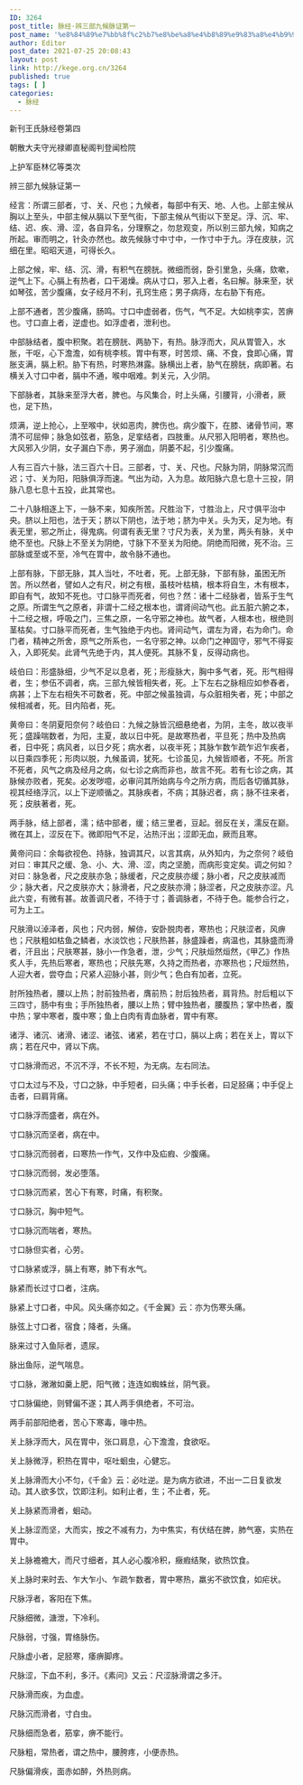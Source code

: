 ```yaml
---
ID: 3264
post_title: 脉经·辨三部九候脉证第一
post_name: '%e8%84%89%e7%bb%8f%c2%b7%e8%be%a8%e4%b8%89%e9%83%a8%e4%b9%9d%e5%80%99%e8%84%89%e8%af%81%e7%ac%ac%e4%b8%80'
author: Editor
post_date: 2021-07-25 20:08:43
layout: post
link: http://kege.org.cn/3264
published: true
tags: [ ]
categories:
  - 脉经
---
```

新刊王氏脉经卷第四

朝散大夫守光禄卿直秘阁判登闻检院

上护军臣林亿等类次

辨三部九候脉证第一
<p class="content">经言：所谓三部者，寸、关、尺也；九候者，每部中有天、地、人也。上部主候从胸以上至头，中部主候从膈以下至气街，下部主候从气街以下至足。浮、沉、牢、结、迟、疾、滑、涩，各自异名，分理察之，勿怠观变，所以别三部九候，知病之所起。审而明之，针灸亦然也。故先候脉寸中<span class="emphasis_small">寸中，一作寸中于九。</span>浮在皮肤，沉细在里。昭昭天道，可得长久。</p>
<p class="content">上部之候，牢、结、沉、滑，有积气在膀胱。微细而弱，卧引里急，头痛，欬嗽，逆气上下。心膈上有热者，口干渴燥。病从寸口，邪入上者，名曰解。脉来至，状如琴弦，苦少腹痛，女子经月不利，孔窍生疮；男子病痔，左右胁下有疮。</p>
<p class="content">上部不通者，苦少腹痛，肠鸣。寸口中虚弱者，伤气，气不足。大如桃李实，苦痹也。寸口直上者，逆虚也。如浮虚者，泄利也。</p>
<p class="content">中部脉结者，腹中积聚。若在膀胱、两胁下，有热。脉浮而大，风从胃管入，水胀，干呕，心下澹澹，如有桃李核。胃中有寒，时苦烦、痛、不食，食即心痛，胃胀支满，膈上积。胁下有热，时寒热淋露。脉横出上者，胁气在膀胱，病即著。右横关入寸口中者，膈中不通，喉中咽难。刺关元，入少阴。</p>
<p class="content">下部脉者，其脉来至浮大者，脾也。与风集合，时上头痛，引腰背，小滑者，厥也，足下热，</p>
<p class="content">烦满，逆上抢心，上至喉中，状如恶肉，脾伤也。病少腹下，在膝、诸骨节间，寒清不可屈伸；脉急如弦者，筋急，足挛结者，四肢重。从尺邪入阳明者，寒热也。大风邪入少阴，女子漏白下赤，男子溺血，阴萎不起，引少腹痛。</p>
<p class="content">人有三百六十脉，法三百六十日。三部者，寸、关、尺也。尺脉为阴，阴脉常沉而迟；寸、关为阳，阳脉俱浮而速。气出为动，入为息。故阳脉六息七息十三投，阴脉八息七息十五投，此其常也。</p>
<p class="content">二十八脉相逐上下，一脉不来，知疾所苦。尺胜治下，寸胜治上，尺寸俱平治中央。脐以上阳也，法于天；脐以下阴也，法于地；脐为中关。头为天，足为地。有表无里，邪之所止，得鬼病。何谓有表无里？寸尺为表，关为里，两头有脉，关中绝不至也。尺脉上不至关为阴绝，寸脉下不至关为阳绝。阴绝而阳微，死不治。三部脉或至或不至，冷气在胃中，故令脉不通也。</p>
<p class="content">上部有脉，下部无脉，其人当吐，不吐者，死。上部无脉，下部有脉，虽困无所苦。所以然者，譬如人之有尺，树之有根，虽枝叶枯槁，根本将自生，木有根本，即自有气，故知不死也。寸口脉平而死者，何也？然：诸十二经脉者，皆系于生气之原。所谓生气之原者，非谓十二经之根本也，谓肾间动气也。此五脏六腑之本，十二经之根，呼吸之门，三焦之原，一名守邪之神也。故气者，人根本也，根绝则茎枯矣。寸口脉平而死者，生气独绝于内也。<span class="emphasis_small">肾间动气，谓左为肾，右为命门。命门者，精神之所舍，原气之所系也，一名守邪之神。以命门之神固守，邪气不得妄入，入即死矣。此肾气先绝于内，其人便死。其脉不复，反得动病也。</span></p>
<p class="content">岐伯曰：形盛脉细，少气不足以息者，死；形瘦脉大，胸中多气者，死。形气相得者，生；参伍不调者，病。三部九候皆相失者，死。上下左右之脉相应如参舂者，病甚；上下左右相失不可数者，死。中部之候虽独调，与众脏相失者，死；中部之候相减者，死。目内陷者，死。</p>
<p class="content">黄帝曰：冬阴夏阳奈何？岐伯曰：九候之脉皆沉细悬绝者，为阴，主冬，故以夜半死；盛躁喘数者，为阳，主夏，故以日中死。是故寒热者，平旦死；热中及热病者，日中死；病风者，以日夕死；病水者，以夜半死；其脉乍数乍疏乍迟乍疾者，以日乘四季死；形肉以脱，九候虽调，犹死。七诊虽见，九候皆顺者，不死。所言不死者，风气之病及经月之病，似七诊之病而非也，故言不死。若有七诊之病，其脉候亦败者，死矣。必发哕噫，必审问其所始病与今之所方病，而后各切循其脉，视其经络浮沉，以上下逆顺循之。其脉疾者，不病；其脉迟者，病；脉不往来者，死；皮肤著者，死。</p>
<p class="content">两手脉，结上部者，濡；结中部者，缓；结三里者，豆起。弱反在关，濡反在巅。微在其上，涩反在下。微即阳气不足，沾热汗出；涩即无血，厥而且寒。</p>
<p class="content">黄帝问曰：余每欲视色、持脉，独调其尺，以言其病，从外知内，为之奈何？岐伯对曰：审其尺之缓、急、小、大、滑、涩，肉之坚脆，而病形变定矣。调之何如？对曰：脉急者，尺之皮肤亦急；脉缓者，尺之皮肤亦缓；脉小者，尺之皮肤减而少；脉大者，尺之皮肤亦大；脉滑者，尺之皮肤亦滑；脉涩者，尺之皮肤亦涩。凡此六变，有微有甚。故善调尺者，不待于寸；善调脉者，不待于色。能参合行之，可为上工。</p>
<p class="content">尺肤滑以淖泽者，风也；尺内弱，解㑊，安卧脱肉者，寒热也；尺肤涩者，风痹也；尺肤粗如枯鱼之鳞者，水淡饮也；尺肤热甚，脉盛躁者，病温也，其脉盛而滑者，汗且出；尺肤寒甚，脉小<span class="emphasis_small">一作急</span>者，泄，少气；尺肤烜然<span class="emphasis_small">烜然，《</span><span class="emphasis_small">甲乙》作热炙人手，</span>先热后寒者，寒热也；尺肤先寒，久持之而热者，亦寒热也；尺烜然热，人迎大者，尝夺血；尺紧人迎脉小甚，则少气；色白有加者，立死。</p>
<p class="content">肘所独热者，腰以上热；肘前独热者，膺前热；肘后独热者，肩背热。肘后粗以下三四寸，肠中有虫；手所独热者，腰以上热；臂中独热者，腰腹热；掌中热者，腹中热；掌中寒者，腹中寒；鱼上白肉有青血脉者，胃中有寒。</p>
<p class="content">诸浮、诸沉、诸滑、诸涩、诸弦、诸紧，若在寸口，膈以上病；若在关上，胃以下病；若在尺中，肾以下病。</p>
<p class="content">寸口脉滑而迟，不沉不浮，不长不短，为无病。左右同法。</p>
<p class="content">寸口太过与不及，寸口之脉，中手短者，曰头痛；中手长者，曰足胫痛；中手促上击者，曰肩背痛。</p>
<p class="content">寸口脉浮而盛者，病在外。</p>
<p class="content">寸口脉沉而坚者，病在中。</p>
<p class="content">寸口脉沉而弱者，曰寒热<span class="emphasis_small">一作气，又作中</span>及疝瘕、少腹痛。</p>
<p class="content">寸口脉沉而弱，发必堕落。</p>
<p class="content">寸口脉沉而紧，苦心下有寒，时痛，有积聚。</p>
<p class="content">寸口脉沉，胸中短气。</p>
<p class="content">寸口脉沉而喘者，寒热。</p>
<p class="content">寸口脉但实者，心劳。</p>
<p class="content">寸口脉紧或浮，膈上有寒，肺下有水气。</p>
<p class="content">脉紧而长过寸口者，注病。</p>
<p class="content">脉紧上寸口者，中风。风头痛亦如之。<span class="emphasis_small">《千金翼》云：亦为伤寒头痛。</span></p>
<p class="content">脉弦上寸口者，宿食；降者，头痛。</p>
<p class="content">脉来过寸入鱼际者，遗尿。</p>
<p class="content">脉出鱼际，逆气喘息。</p>
<p class="content">寸口脉，潎潎如羹上肥，阳气微；连连如蜘蛛丝，阴气衰。</p>
<p class="content">寸口脉偏绝，则臂偏不遂；其人两手俱绝者，不可治。</p>
<p class="content">两手前部阳绝者，苦心下寒毒，喙中热。</p>
<p class="content">关上脉浮而大，风在胃中，张口肩息，心下澹澹，食欲呕。</p>
<p class="content">关上脉微浮，积热在胃中，呕吐蛔虫，心健忘。</p>
<p class="content">关上脉滑而大小不匀，<span class="emphasis_small">《千金》云：必吐逆。</span>是为病方欲进，不出一二日复欲发动。其人欲多饮，饮即注利。如利止者，生；不止者，死。</p>
<p class="content">关上脉紧而滑者，蛔动。</p>
<p class="content">关上脉涩而坚，大而实，按之不减有力，为中焦实，有伏结在脾，肺气塞，实热在胃中。</p>
<p class="content">关上脉襜襜大，而尺寸细者，其人必心腹冷积，癥瘕结聚，欲热饮食。</p>
<p class="content">关上脉时来时去、乍大乍小、乍疏乍数者，胃中寒热，羸劣不欲饮食，如疟状。</p>
<p class="content">尺脉浮者，客阳在下焦。</p>
<p class="content">尺脉细微，溏泄，下冷利。</p>
<p class="content">尺脉弱，寸强，胃络脉伤。</p>
<p class="content">尺脉虚小者，足胫寒，痿痹脚疼。</p>
<p class="content">尺脉涩，下血不利，多汗。<span class="emphasis_small">《素问》又云：尺涩脉滑谓之多汗。</span></p>
<p class="content">尺脉滑而疾，为血虚。</p>
<p class="content">尺脉沉而滑者，寸白虫。</p>
<p class="content">尺脉细而急者，筋挛，痹不能行。</p>
<p class="content">尺脉粗，常热者，谓之热中，腰胯疼，小便赤热。</p>
尺脉偏滑疾，面赤如醉，外热则病。